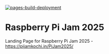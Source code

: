 [![pages-build-deployment](https://github.com/PiJamKochi/PiJam2025/actions/workflows/pages/pages-build-deployment/badge.svg)](https://github.com/PiJamKochi/PiJam2025/actions/workflows/pages/pages-build-deployment)

# Raspberry Pi Jam 2025

Landing Page for Raspberry Pi Jam 2025 - https://pijamkochi.in/PiJam2025/

